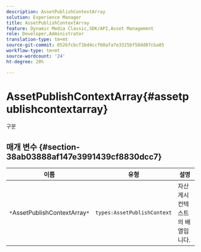 ```yaml
---
description: AssetPublishContextArray
solution: Experience Manager
title: AssetPublishContextArray
feature: Dynamic Media Classic,SDK/API,Asset Management
role: Developer,Administrator
translation-type: tm+mt
source-git-commit: 052bfcbcf1bd4ccf60afa7e3325bf58dd07cba85
workflow-type: tm+mt
source-wordcount: '24'
ht-degree: 20%

---
```



# AssetPublishContextArray{#assetpublishcontextarray}

구문

## 매개 변수 {#section-38ab03888af147e3991439cf8830dcc7}

| 이름 | 유형 | 설명 |
|---|---|---|
| `*`AssetPublishContextArray`*` | `types:AssetPublishContext` | 자산 게시 컨텍스트의 배열입니다. |

